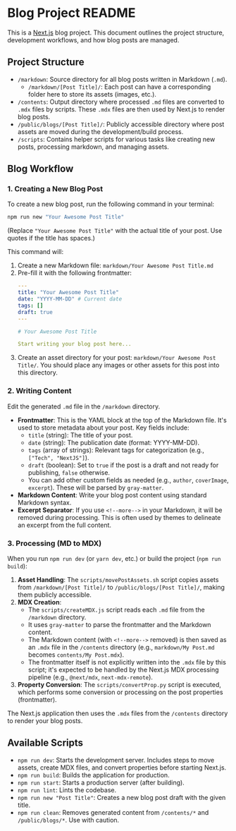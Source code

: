 # Blog Project README

This is a [Next.js](https://nextjs.org) blog project. This document outlines the project structure, development workflows, and how blog posts are managed.

## Project Structure

-   `/markdown`: Source directory for all blog posts written in Markdown (`.md`).
    -   `/markdown/[Post Title]/`: Each post can have a corresponding folder here to store its assets (images, etc.).
-   `/contents`: Output directory where processed `.md` files are converted to `.mdx` files by scripts. These `.mdx` files are then used by Next.js to render blog posts.
-   `/public/blogs/[Post Title]/`: Publicly accessible directory where post assets are moved during the development/build process.
-   `/scripts`: Contains helper scripts for various tasks like creating new posts, processing markdown, and managing assets.


## Blog Workflow

### 1. Creating a New Blog Post

To create a new blog post, run the following command in your terminal:

```bash
npm run new "Your Awesome Post Title"
```

(Replace `"Your Awesome Post Title"` with the actual title of your post. Use quotes if the title has spaces.)

This command will:

1.  Create a new Markdown file: `markdown/Your Awesome Post Title.md`
2.  Pre-fill it with the following frontmatter:
    ```yaml
    ---
    title: "Your Awesome Post Title"
    date: "YYYY-MM-DD" # Current date
    tags: []
    draft: true
    ---

    # Your Awesome Post Title

    Start writing your blog post here...
    ```
3.  Create an asset directory for your post: `markdown/Your Awesome Post Title/`. You should place any images or other assets for this post into this directory.

### 2. Writing Content

Edit the generated `.md` file in the `/markdown` directory.

-   **Frontmatter**: This is the YAML block at the top of the Markdown file. It's used to store metadata about your post. Key fields include:
    -   `title` (string): The title of your post.
    -   `date` (string): The publication date (format: YYYY-MM-DD).
    -   `tags` (array of strings): Relevant tags for categorization (e.g., `["Tech", "NextJS"]`).
    -   `draft` (boolean): Set to `true` if the post is a draft and not ready for publishing, `false` otherwise.
    -   You can add other custom fields as needed (e.g., `author`, `coverImage`, `excerpt`). These will be parsed by `gray-matter`.
-   **Markdown Content**: Write your blog post content using standard Markdown syntax.
-   **Excerpt Separator**: If you use `<!--more-->` in your Markdown, it will be removed during processing. This is often used by themes to delineate an excerpt from the full content.

### 3. Processing (MD to MDX)

When you run `npm run dev` (or `yarn dev`, etc.) or build the project (`npm run build`):

1.  **Asset Handling**: The `scripts/movePostAssets.sh` script copies assets from `/markdown/[Post Title]/` to `/public/blogs/[Post Title]/`, making them publicly accessible.
2.  **MDX Creation**:
    -   The `scripts/createMDX.js` script reads each `.md` file from the `/markdown` directory.
    -   It uses `gray-matter` to parse the frontmatter and the Markdown content.
    -   The Markdown content (with `<!--more-->` removed) is then saved as an `.mdx` file in the `/contents` directory (e.g., `markdown/My Post.md` becomes `contents/My Post.mdx`).
    -   The frontmatter itself is not explicitly written into the `.mdx` file by this script; it's expected to be handled by the Next.js MDX processing pipeline (e.g., `@next/mdx`, `next-mdx-remote`).
3.  **Property Conversion**: The `scripts/convertProp.py` script is executed, which performs some conversion or processing on the post properties (frontmatter).

The Next.js application then uses the `.mdx` files from the `/contents` directory to render your blog posts.

## Available Scripts

-   `npm run dev`: Starts the development server. Includes steps to move assets, create MDX files, and convert properties before starting Next.js.
-   `npm run build`: Builds the application for production.
-   `npm run start`: Starts a production server (after building).
-   `npm run lint`: Lints the codebase.
-   `npm run new "Post Title"`: Creates a new blog post draft with the given title.
-   `npm run clean`: Removes generated content from `/contents/*` and `/public/blogs/*`. Use with caution.

